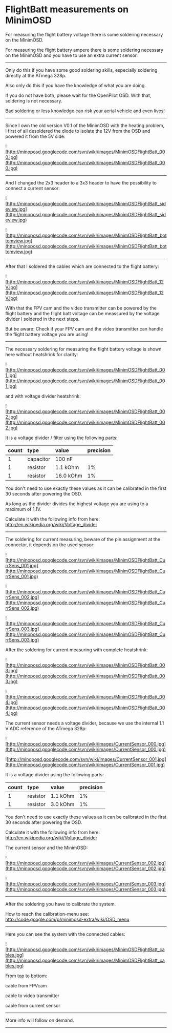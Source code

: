# FlightBatt measurements on MinimOSD #

For measuring the flight battery voltage there is some soldering necessary on the MinimOSD.

For measuring the flight battery ampere there is some soldering necessary on the MinimOSD and you have to use an extra current sensor.



---



Only do this if you have some good soldering skills, especially soldering directly at the ATmega 328p.

Also only do this if you have the knowledge of what you are doing.

If you do not have both, please wait for the OpenPilot OSD. With that, soldering is not necessary.

Bad soldering or less knowledge can risk your aerial vehicle and even lives!



---



Since I own the old version V0.1 of the MinimOSD with the heating problem, I first of all desoldered the diode to isolate the 12V from the OSD and powered it from the 5V side:

![http://minoposd.googlecode.com/svn/wiki/images/MinimOSDFlightBatt_000.jpg](http://minoposd.googlecode.com/svn/wiki/images/MinimOSDFlightBatt_000.jpg)



---



And I changed the 2x3 header to a 3x3 header to have the possibility to connect a current sensor:

![http://minoposd.googlecode.com/svn/wiki/images/MinimOSDFlightBatt_sideview.jpg](http://minoposd.googlecode.com/svn/wiki/images/MinimOSDFlightBatt_sideview.jpg)

![http://minoposd.googlecode.com/svn/wiki/images/MinimOSDFlightBatt_bottomview.jpg](http://minoposd.googlecode.com/svn/wiki/images/MinimOSDFlightBatt_bottomview.jpg)



---



After that I soldered the cables which are connected to the flight battery:

![http://minoposd.googlecode.com/svn/wiki/images/MinimOSDFlightBatt_12V.jpg](http://minoposd.googlecode.com/svn/wiki/images/MinimOSDFlightBatt_12V.jpg)

With that the FPV cam and the video transmitter can be powered by the flight battery and the flight batt voltage can be meassured by the voltage divider I soldered in the next steps.

But be aware: Check if your FPV cam and the video transmitter can handle the flight battery voltage you are using!



---



The necessary soldering for measuring the flight battery voltage is shown here without heatshrink for clarity:

![http://minoposd.googlecode.com/svn/wiki/images/MinimOSDFlightBatt_001.jpg](http://minoposd.googlecode.com/svn/wiki/images/MinimOSDFlightBatt_001.jpg)

and with voltage divider heatshrink:

![http://minoposd.googlecode.com/svn/wiki/images/MinimOSDFlightBatt_002.jpg](http://minoposd.googlecode.com/svn/wiki/images/MinimOSDFlightBatt_002.jpg)


It is a voltage divider / filter using the following parts:

| **count** | **type** | **value** | **precision** |
|:----------|:---------|:----------|:--------------|
| 1 | capacitor | 100 nF |  |
| 1 | resistor | 1.1 kOhm | 1% |
| 1 | resistor | 16.0 kOhm | 1% |

You don't need to use exactly these values as it can be calibrated in the first 30 seconds after powering the OSD.

As long as the divider divides the highest voltage you are using to a maximum of 1.1V.

Calculate it with the following info from here: http://en.wikipedia.org/wiki/Voltage_divider


---


The soldering for current measuring, beware of the pin assignment at the connector, it depends on the used sensor:

![http://minoposd.googlecode.com/svn/wiki/images/MinimOSDFlightBatt_CurrSens_001.jpg](http://minoposd.googlecode.com/svn/wiki/images/MinimOSDFlightBatt_CurrSens_001.jpg)

![http://minoposd.googlecode.com/svn/wiki/images/MinimOSDFlightBatt_CurrSens_002.jpg](http://minoposd.googlecode.com/svn/wiki/images/MinimOSDFlightBatt_CurrSens_002.jpg)

![http://minoposd.googlecode.com/svn/wiki/images/MinimOSDFlightBatt_CurrSens_003.jpg](http://minoposd.googlecode.com/svn/wiki/images/MinimOSDFlightBatt_CurrSens_003.jpg)


After the soldering for current measuring with complete heatshrink:

![http://minoposd.googlecode.com/svn/wiki/images/MinimOSDFlightBatt_003.jpg](http://minoposd.googlecode.com/svn/wiki/images/MinimOSDFlightBatt_003.jpg)

![http://minoposd.googlecode.com/svn/wiki/images/MinimOSDFlightBatt_004.jpg](http://minoposd.googlecode.com/svn/wiki/images/MinimOSDFlightBatt_004.jpg)

The current sensor needs a voltage divider, because we use the internal 1.1 V ADC reference of the ATmega 328p:

![http://minoposd.googlecode.com/svn/wiki/images/CurrentSensor_000.jpg](http://minoposd.googlecode.com/svn/wiki/images/CurrentSensor_000.jpg)

![http://minoposd.googlecode.com/svn/wiki/images/CurrentSensor_001.jpg](http://minoposd.googlecode.com/svn/wiki/images/CurrentSensor_001.jpg)

It is a voltage divider using the following parts:

| **count** | **type** | **value** | **precision** |
|:----------|:---------|:----------|:--------------|
| 1 | resistor | 1.1 kOhm | 1% |
| 1 | resistor | 3.0 kOhm | 1% |

You don't need to use exactly these values as it can be calibrated in the first 30 seconds after powering the OSD.

Calculate it with the following info from here: http://en.wikipedia.org/wiki/Voltage_divider

The current sensor and the MinimOSD:

![http://minoposd.googlecode.com/svn/wiki/images/CurrentSensor_002.jpg](http://minoposd.googlecode.com/svn/wiki/images/CurrentSensor_002.jpg)

![http://minoposd.googlecode.com/svn/wiki/images/CurrentSensor_003.jpg](http://minoposd.googlecode.com/svn/wiki/images/CurrentSensor_003.jpg)



---



After the soldering you have to calibrate the system.

How to reach the calibration-menu see: http://code.google.com/p/minimosd-extra/wiki/OSD_menu



---



Here you can see the system with the connected cables:

![http://minoposd.googlecode.com/svn/wiki/images/MinimOSDFlightBatt_cables.jpg](http://minoposd.googlecode.com/svn/wiki/images/MinimOSDFlightBatt_cables.jpg)

From top to bottom:

cable from FPVcam

cable to video transmitter

cable from current sensor



---



More info will follow on demand.



---
